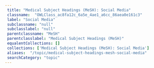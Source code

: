 ```yaml
--- 
 title: "Medical Subject Headings (MeSH): Social Media" 
 classname:  "OWLClass_ac8fa12c_6a5e_4ae1_a6cc_86aea0e161c3" 
 label: "Social Media" 
 subclassname: "null" 
 subclasslabel: "null" 
 parentclassname: "MeSH" 
 parentclasslabel: "Medical Subject Headings (MeSH)" 
 equalentCollections: [] 
 collections: ['Medical Subject Headings (MeSH): Social Media']
 aliases:  "/topic/medical-subject-headings-mesh-social-media"  
 searchCategory: "topic" 
---
```

